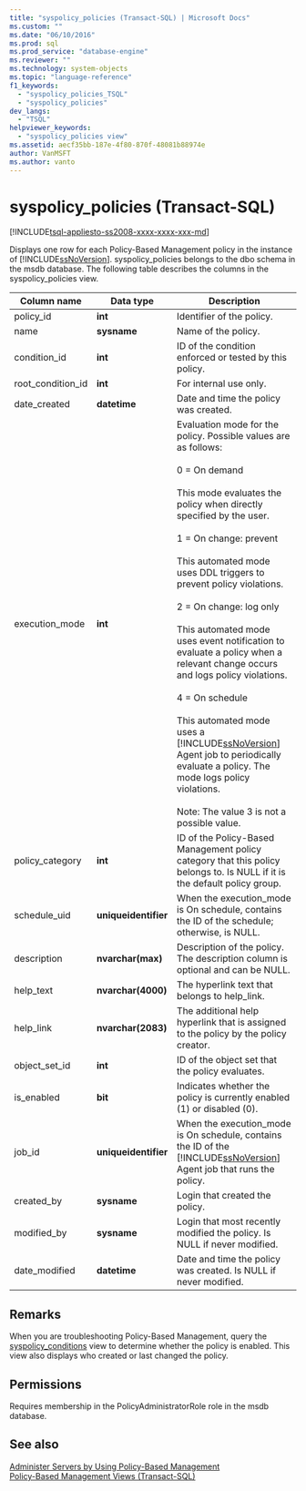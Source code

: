 ```yaml
---
title: "syspolicy_policies (Transact-SQL) | Microsoft Docs"
ms.custom: ""
ms.date: "06/10/2016"
ms.prod: sql
ms.prod_service: "database-engine"
ms.reviewer: ""
ms.technology: system-objects
ms.topic: "language-reference"
f1_keywords: 
  - "syspolicy_policies_TSQL"
  - "syspolicy_policies"
dev_langs: 
  - "TSQL"
helpviewer_keywords: 
  - "syspolicy_policies view"
ms.assetid: aecf35bb-187e-4f80-870f-48081b88974e
author: VanMSFT
ms.author: vanto
---
```

# syspolicy_policies (Transact-SQL)
[!INCLUDE[tsql-appliesto-ss2008-xxxx-xxxx-xxx-md](../../includes/tsql-appliesto-ss2008-xxxx-xxxx-xxx-md.md)]

  Displays one row for each Policy-Based Management policy in the instance of [!INCLUDE[ssNoVersion](../../includes/ssnoversion-md.md)]. syspolicy_policies belongs to the dbo schema in the msdb database. The following table describes the columns in the syspolicy_policies view.  
  
|Column name|Data type|Description|  
|-----------------|---------------|-----------------|  
|policy_id|**int**|Identifier of the policy.|  
|name|**sysname**|Name of the policy.|  
|condition_id|**int**|ID of the condition enforced or tested by this policy.|  
|root_condition_id|**int**|For internal use only.|  
|date_created|**datetime**|Date and time the policy was created.|  
|execution_mode|**int**|Evaluation mode for the policy. Possible values are as follows:<br /><br /> 0 = On demand<br /><br /> This mode evaluates the policy when directly specified by the user.<br /><br /> 1 = On change: prevent<br /><br /> This automated mode uses DDL triggers to prevent policy violations.<br /><br /> 2 = On change: log only<br /><br /> This automated mode uses event notification to evaluate a policy when a relevant change occurs and logs policy violations.<br /><br /> 4 = On schedule<br /><br /> This automated mode uses a [!INCLUDE[ssNoVersion](../../includes/ssnoversion-md.md)] Agent job to periodically evaluate a policy. The mode logs policy violations.<br /><br /> Note: The value 3 is not a possible value.|  
|policy_category|**int**|ID of the Policy-Based Management policy category that this policy belongs to. Is NULL if it is the default policy group.|  
|schedule_uid|**uniqueidentifier**|When the execution_mode is On schedule, contains the ID of the schedule; otherwise, is NULL.|  
|description|**nvarchar(max)**|Description of the policy. The description column is optional and can be NULL.|  
|help_text|**nvarchar(4000)**|The hyperlink text that belongs to help_link.|  
|help_link|**nvarchar(2083)**|The additional help hyperlink that is assigned to the policy by the policy creator.|  
|object_set_id|**int**|ID of the object set that the policy evaluates.|  
|is_enabled|**bit**|Indicates whether the policy is currently enabled (1) or disabled (0).|  
|job_id|**uniqueidentifier**|When the execution_mode is On schedule, contains the ID of the [!INCLUDE[ssNoVersion](../../includes/ssnoversion-md.md)] Agent job that runs the policy.|  
|created_by|**sysname**|Login that created the policy.|  
|modified_by|**sysname**|Login that most recently modified the policy. Is NULL if never modified.|  
|date_modified|**datetime**|Date and time the policy was created. Is NULL if never modified.|  
  
## Remarks  
 When you are troubleshooting Policy-Based Management, query the [syspolicy_conditions](../../relational-databases/system-catalog-views/syspolicy-conditions-transact-sql.md) view to determine whether the policy is enabled. This view also displays who created or last changed the policy.  
  
## Permissions  
 Requires membership in the PolicyAdministratorRole role in the msdb database.  
  
## See also  
 [Administer Servers by Using Policy-Based Management](../../relational-databases/policy-based-management/administer-servers-by-using-policy-based-management.md)   
 [Policy-Based Management Views &#40;Transact-SQL&#41;](../../relational-databases/system-catalog-views/policy-based-management-views-transact-sql.md)  
  
  
